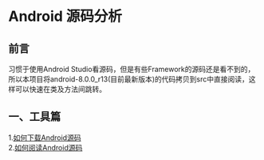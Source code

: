 # Android 源码分析
## 前言
习惯于使用Android Studio看源码，但是有些Framework的源码还是看不到的，所以本项目将android-8.0.0_r13(目前最新版本)的代码拷贝到src中直接阅读，这样可以快速在类及方法间跳转。
## 一、工具篇
1.[如何下载Android源码](https://github.com/foxleezh/AOSP/issues/1)<br>
2.[如何阅读Android源码](https://github.com/foxleezh/AOSP/issues/2)<br>